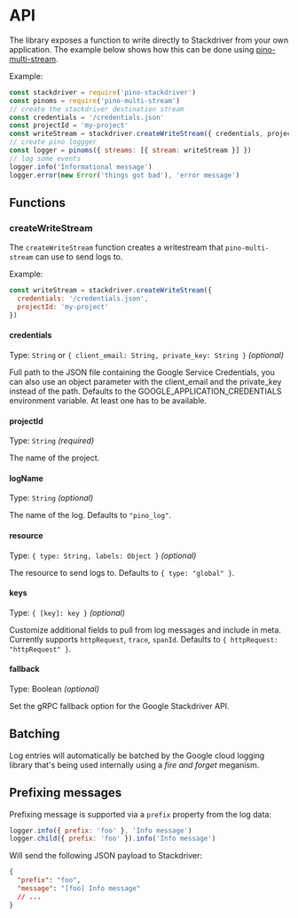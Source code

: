 # API

The library exposes a function to write directly to Stackdriver from your own application. The example below shows how this can be done using [pino-multi-stream](https://github.com/pinojs/pino-multi-stream).

Example:

```js
const stackdriver = require('pino-stackdriver')
const pinoms = require('pino-multi-stream')
// create the stackdriver destination stream
const credentials = '/credentials.json'
const projectId = 'my-project'
const writeStream = stackdriver.createWriteStream({ credentials, projectId })
// create pino loggger
const logger = pinoms({ streams: [{ stream: writeStream }] })
// log some events
logger.info('Informational message')
logger.error(new Error('things got bad'), 'error message')
```

## Functions

### createWriteStream

The `createWriteStream` function creates a writestream that `pino-multi-stream` can use to send logs to.

Example:

```js
const writeStream = stackdriver.createWriteStream({
  credentials: '/credentials.json',
  projectId: 'my-project'
})
```

#### credentials

Type: `String` or `{ client_email: String, private_key: String }` *(optional)*

Full path to the JSON file containing the Google Service Credentials,
you can also use an object parameter with the client_email and the private_key instead of the path. Defaults to the GOOGLE_APPLICATION_CREDENTIALS environment variable. At least one has to be available.

#### projectId

Type: `String` *(required)*

The name of the project.

#### logName

Type: `String` *(optional)*

The name of the log. Defaults to `"pino_log"`.

#### resource

Type: `{ type: String, labels: Object }` *(optional)*

The resource to send logs to. Defaults to `{ type: "global" }`.

#### keys

Type: `{ [key]: key }` *(optional)*

Customize additional fields to pull from log messages and include in meta. Currently
supports `httpRequest`, `trace`, `spanId`. Defaults to `{ httpRequest: "httpRequest" }`.

#### fallback

Type: Boolean *(optional)*

Set the gRPC fallback option for the Google Stackdriver API.

## Batching

Log entries will automatically be batched by the Google cloud logging library that's being used internally using a *fire and forget* meganism.

## Prefixing messages

Prefixing message is supported via a `prefix` property from the log data:

```js
logger.info({ prefix: 'foo' }, 'Info message')
logger.child({ prefix: 'foo' }).info('Info message')
```

Will send the following JSON payload to Stackdriver:

```json
{
  "prefix": "foo",
  "message": "[foo] Info message"
  // ...
}
```
